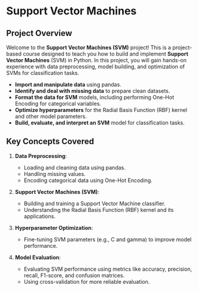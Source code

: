 # Support Vector Machines

## Project Overview

Welcome to the **Support Vector Machines (SVM)** project! This is a project-based course designed to teach you how to build and implement **Support Vector Machines** (SVM) in Python. In this project, you will gain hands-on experience with data preprocessing, model building, and optimization of SVMs for classification tasks.


- **Import and manipulate data** using pandas.
- **Identify and deal with missing data** to prepare clean datasets.
- **Format the data for SVM** models, including performing One-Hot Encoding for categorical variables.
- **Optimize hyperparameters** for the Radial Basis Function (RBF) kernel and other model parameters.
- **Build, evaluate, and interpret an SVM** model for classification tasks.


## Key Concepts Covered

1. **Data Preprocessing**:
    - Loading and cleaning data using pandas.
    - Handling missing values.
    - Encoding categorical data using One-Hot Encoding.

2. **Support Vector Machines (SVM)**:
    - Building and training a Support Vector Machine classifier.
    - Understanding the Radial Basis Function (RBF) kernel and its applications.

3. **Hyperparameter Optimization**:
    - Fine-tuning SVM parameters (e.g., C and gamma) to improve model performance.

4. **Model Evaluation**:
    - Evaluating SVM performance using metrics like accuracy, precision, recall, F1-score, and confusion matrices.
    - Using cross-validation for more reliable evaluation.




